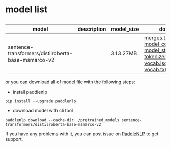 #  model list

##  

| model  | description | model_size  | download         |
| --- | --- | --- | --- |
|sentence-transformers/distilroberta-base-msmarco-v2|  | 313.27MB | [merges.txt](https://bj.bcebos.com/paddlenlp/models/community/sentence-transformers/distilroberta-base-msmarco-v2/merges.txt)<br>[model_config.json](https://bj.bcebos.com/paddlenlp/models/community/sentence-transformers/distilroberta-base-msmarco-v2/model_config.json)<br>[model_state.pdparams](https://bj.bcebos.com/paddlenlp/models/community/sentence-transformers/distilroberta-base-msmarco-v2/model_state.pdparams)<br>[tokenizer_config.json](https://bj.bcebos.com/paddlenlp/models/community/sentence-transformers/distilroberta-base-msmarco-v2/tokenizer_config.json)<br>[vocab.json](https://bj.bcebos.com/paddlenlp/models/community/sentence-transformers/distilroberta-base-msmarco-v2/vocab.json)<br>[vocab.txt](https://bj.bcebos.com/paddlenlp/models/community/sentence-transformers/distilroberta-base-msmarco-v2/vocab.txt) |

or you can download all of model file with the following steps:

* install paddlenlp

```shell
pip install --upgrade paddlenlp
```

* download model with cli tool

```shell
paddlenlp download --cache-dir ./pretrained_models sentence-transformers/distilroberta-base-msmarco-v2
```

If you have any problems with it, you can post issue on [PaddleNLP](https://github.com/PaddlePaddle/PaddleNLP) to get support.
